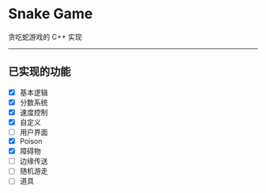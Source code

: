 # Snake Game

贪吃蛇游戏的 C++ 实现

---

## 已实现的功能

- [x] 基本逻辑
- [x] 分数系统
- [x] 速度控制
- [x] 自定义
- [ ] 用户界面
- [x] Poison
- [x] 障碍物
- [ ] 边缘传送
- [ ] 随机游走
- [ ] 道具

